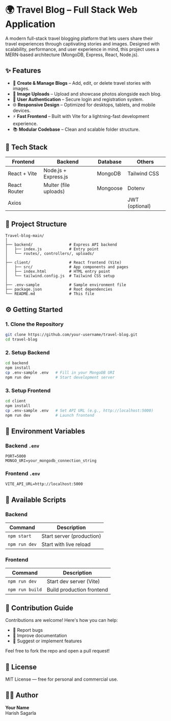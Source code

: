 # 🌍 Travel Blog – Full Stack Web Application

A modern full-stack travel blogging platform that lets users share their travel experiences through captivating stories and images. Designed with scalability, performance, and user experience in mind, this project uses a MERN-based architecture (MongoDB, Express, React, Node.js).



## ✨ Features

- 📝 **Create & Manage Blogs** – Add, edit, or delete travel stories with images.
- 📸 **Image Uploads** – Upload and showcase photos alongside each blog.
- 🔐 **User Authentication** – Secure login and registration system.
- 🌐 **Responsive Design** – Optimized for desktops, tablets, and mobile devices.
- ⚡ **Fast Frontend** – Built with Vite for a lightning-fast development experience.
- 📚 **Modular Codebase** – Clean and scalable folder structure.



## 🧰 Tech Stack

| Frontend                     | Backend                       | Database | Others        |
|-----------------------------|-------------------------------|----------|---------------|
| React + Vite                | Node.js + Express.js          | MongoDB  | Tailwind CSS  |
| React Router                | Multer (file uploads)         | Mongoose | Dotenv        |
| Axios                       |                               |          | JWT (optional)|



## 📁 Project Structure

```
Travel-blog-main/
│
├── backend/                # Express API backend
│   ├── index.js            # Entry point
│   └── routes/, controllers/, uploads/
│
├── client/                 # React frontend (Vite)
│   ├── src/                # App components and pages
│   ├── index.html          # HTML entry point
│   └── tailwind.config.js  # Tailwind CSS setup
│
├── .env-sample             # Sample environment file
├── package.json            # Root dependencies
└── README.md               # This file
```



## ⚙️ Getting Started

### 1. Clone the Repository

```bash
git clone https://github.com/your-username/travel-blog.git
cd travel-blog
```

### 2. Setup Backend

```bash
cd backend
npm install
cp .env-sample .env   # Fill in your MongoDB URI
npm run dev           # Start development server
```

### 3. Setup Frontend

```bash
cd client
npm install
cp .env-sample .env   # Set API URL (e.g., http://localhost:5000)
npm run dev           # Launch frontend
```



## 🔐 Environment Variables

### Backend `.env`

```
PORT=5000
MONGO_URI=your_mongodb_connection_string
```

### Frontend `.env`

```
VITE_API_URL=http://localhost:5000
```



## 🚀 Available Scripts

### Backend

| Command       | Description                |
|---------------|----------------------------|
| `npm start`   | Start server (production)  |
| `npm run dev` | Start with live reload     |

### Frontend

| Command        | Description                 |
|----------------|-----------------------------|
| `npm run dev`  | Start dev server (Vite)     |
| `npm run build`| Build production frontend   |



## 🙌 Contribution Guide

Contributions are welcome! Here's how you can help:

- 🐛 Report bugs
- 📖 Improve documentation
- 🚀 Suggest or implement features

Feel free to fork the repo and open a pull request!



## 📄 License

MIT License — free for personal and commercial use.



## 👨‍💻 Author

**Your Name**  
Harish Sagarla



